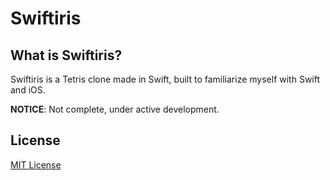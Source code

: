 Swiftiris
=========

## What is Swiftiris?
Swiftiris is a Tetris clone made in Swift, built to familiarize myself with Swift and iOS.

**NOTICE**: Not complete, under active development.

## License
[MIT License](LICENSE)
